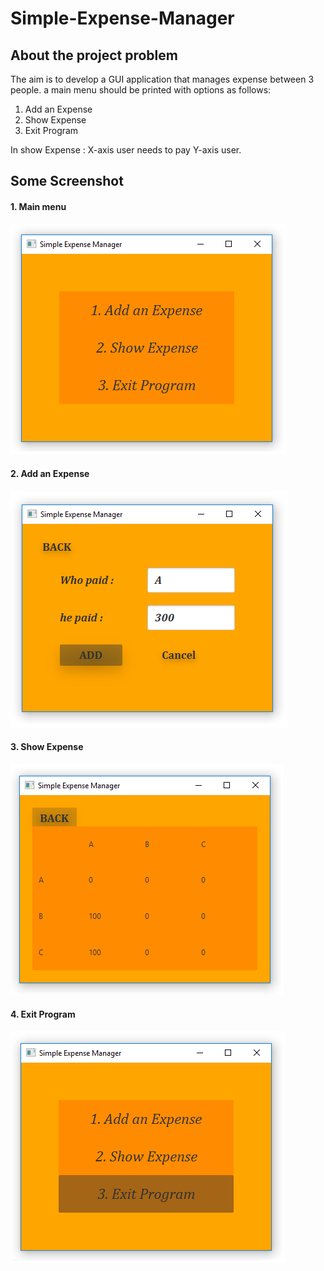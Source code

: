 # Simple-Expense-Manager
## About the project problem
The aim is to develop a GUI application that manages expense between 3 people.
a main menu should be printed with options as follows:
1. Add an Expense
2. Show Expense
3. Exit Program

In show Expense :
X-axis user needs to pay Y-axis user.

## Some Screenshot
#### 1. Main menu
![alt text](https://github.com/God-Hand/Simple-Expense-Manager/blob/master/screenshot/main_menu.png)

#### 2. Add an Expense
![alt text](https://github.com/God-Hand/Simple-Expense-Manager/blob/master/screenshot/add_expense.png)

#### 3. Show Expense
![alt text](https://github.com/God-Hand/Simple-Expense-Manager/blob/master/screenshot/show_expense.png)

#### 4. Exit Program
![alt text](https://github.com/God-Hand/Simple-Expense-Manager/blob/master/screenshot/exit_program.png)

